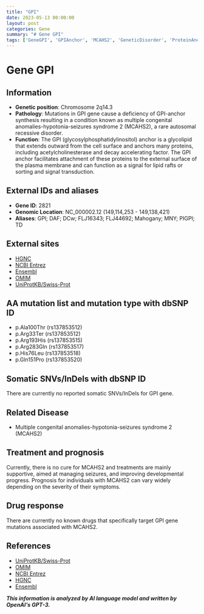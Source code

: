```yaml
---
title: "GPI"
date: 2023-05-13 00:00:00
layout: post
categories: Gene
summary: "# Gene GPI"
tags: ['GeneGPI', 'GPIAnchor', 'MCAHS2', 'GeneticDisorder', 'ProteinAnchoring', 'Mutation', 'Treatment', 'Prognosis']
---
```


# Gene GPI

## Information

- **Genetic position**: Chromosome 2q14.3
- **Pathology**: Mutations in GPI gene cause a deficiency of GPI-anchor synthesis resulting in a condition known as multiple congenital anomalies-hypotonia-seizures syndrome 2 (MCAHS2), a rare autosomal recessive disorder.
- **Function**: The GPI (glycosylphosphatidylinositol) anchor is a glycolipid that extends outward from the cell surface and anchors many proteins, including acetylcholinesterase and decay accelerating factor. The GPI anchor facilitates attachment of these proteins to the external surface of the plasma membrane and can function as a signal for lipid rafts or sorting and signal transduction.

## External IDs and aliases

- **Gene ID**: 2821
- **Genomic Location**: NC_000002.12 (149,114,253 - 149,138,421)
- **Aliases**: GPI; DAF; DCw; FLJ16343; FLJ44692; Mahogany; MNY; PIGPI; TD

## External sites

- [HGNC]([Click](https://www.genenames.org/data/gene-symbol-report/#!/hgnc_id/HGNC:4285))
- [NCBI Entrez]([Click](https://www.ncbi.nlm.nih.gov/gene/2821))
- [Ensembl]([Click](https://www.ensembl.org/Homo_sapiens/Gene/Summary?db=core;g=ENSG00000114867;r=2:149114253-149138421))
- [OMIM]([Click](https://omim.org/entry/613160))
- [UniProtKB/Swiss-Prot]([Click](https://www.uniprot.org/uniprot/P48634))

## AA mutation list and mutation type with dbSNP ID

- p.Ala100Thr (rs137853512)
- p.Arg33Ter (rs137853512)
- p.Arg193His (rs137853515)
- p.Arg283Gln (rs137853517)
- p.His76Leu (rs137853518)
- p.Gln151Pro (rs137853520)

## Somatic SNVs/InDels with dbSNP ID

There are currently no reported somatic SNVs/InDels for GPI gene.

## Related Disease

- Multiple congenital anomalies-hypotonia-seizures syndrome 2 (MCAHS2)

## Treatment and prognosis

Currently, there is no cure for MCAHS2 and treatments are mainly supportive, aimed at managing seizures, and improving developmental progress. Prognosis for individuals with MCAHS2 can vary widely depending on the severity of their symptoms.

## Drug response

There are currently no known drugs that specifically target GPI gene mutations associated with MCAHS2.

## References

- [UniProtKB/Swiss-Prot]([Click](https://www.uniprot.org/uniprot/P48634))
- [OMIM]([Click](https://omim.org/entry/613160))
- [NCBI Entrez]([Click](https://www.ncbi.nlm.nih.gov/gene/2821))
- [HGNC]([Click](https://www.genenames.org/data/gene-symbol-report/#!/hgnc_id/HGNC:4285))
- [Ensembl]([Click](https://www.ensembl.org/Homo_sapiens/Gene/Summary?db=core;g=ENSG00000114867;r=2:149114253-149138421))

**_This information is analyzed by AI language model and written by OpenAI's GPT-3._**